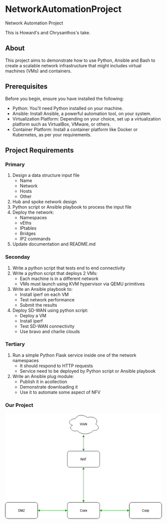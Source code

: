 # NetworkAutomationProject
Network Automation Project

This is Howard's and Chrysanthos's take.

## About

This project aims to demonstrate how to use Python, Ansible and Bash to create a scalable network infrastructure that might includes virtual machines (VMs) and containers.

## Prerequisites

Before you begin, ensure you have installed the following:

* Python: You'll need Python installed on your machine.
* Ansible: Install Ansible, a powerful automation tool, on your system.
* Virtualization Platform: Depending on your choice, set up a virtualization platform such as VirtualBox, VMware, or others.
* Container Platform: Install a container platform like Docker or Kubernetes, as per your requirements.

## Project Requirements
### Primary
1. Design a data structure input file
   * Name
   * Network
   * Hosts
   * Other
2. Hub and spoke network design
3. Python script or Ansible playbook to process the input file
4. Deploy the network:
   * Namespaces
   * vEths
   * IPtables
   * Bridges
   * IP2 commands
5. Update documentation and README.md
### Seconday
1. Write a python script that tests end to end connectivity
1. Write a python script that deploys 2 VMs:
   * Each machine is in a different network
   * VMs must launch using KVM hypervisor via QEMU primitives
1. Write an Ansible playbook to:
   * Install iperf on each VM
   * Test network performance
   * Submit the results
1. Deploy SD-WAN using python script:
   * Deploy a VM
   * Install iperf
   * Test SD-WAN connectivity
   * Use bravo and charlie clouds
### Tertiary
1. Run a simple Python Flask service inside one of the network namespaces
   * It should respond to HTTP requests
   * Service need to be deployed by Python script or Ansible playbook
1. Write an Ansible plug module:
   * Publish it in acollection
   * Demonstrate downloading it
   * Use it to automate some aspect of NFV

### Our Project

![](https://raw.githubusercontent.com/hoolies/NetworkAutomationProject/main/Diagram.png)